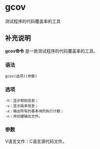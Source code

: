 gcov
===

测试程序的代码覆盖率的工具

## 补充说明

**gcov命令** 是一款测试程序的代码覆盖率的工具。

### 语法  

```shell
gcov(选项)(参数)
```

### 选项  

```shell
-h：显示帮助信息；
-v：显示版本信息；
-a：输出所有的基本块的执行计数；
-n：并创建输出文件。
```

### 参数  

V语言文件：C语言源代码文件。


<!-- Linux命令行搜索引擎：https://jaywcjlove.github.io/linux-command/ -->